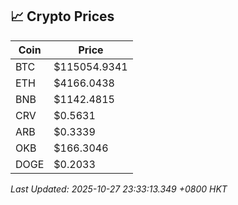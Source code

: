 ## 📈 Crypto Prices

| Coin | Price |
| ---- | ----- |
| BTC | $115054.9341 |
| ETH | $4166.0438 |
| BNB | $1142.4815 |
| CRV | $0.5631 |
| ARB | $0.3339 |
| OKB | $166.3046 |
| DOGE | $0.2033 |

_Last Updated: 2025-10-27 23:33:13.349 +0800 HKT_